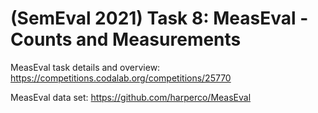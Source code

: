# (SemEval 2021) Task 8: MeasEval - Counts and Measurements

MeasEval task details and overview: https://competitions.codalab.org/competitions/25770

MeasEval data set: https://github.com/harperco/MeasEval
